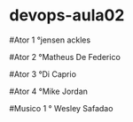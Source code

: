 # devops-aula02

#Ator 1
°jensen ackles

#Ator 2
°Matheus De Federico

#Ator 3
°Di Caprio

#Ator 4
°Mike Jordan      

#Musico 1
° Wesley Safadao
